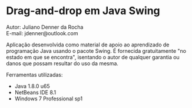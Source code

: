 <h1>Drag-and-drop em Java Swing</h1>
<p>Autor: Juliano Denner da Rocha<br>E-mail: jdenner@outlook.com</p>
<p>Aplicação desenvolvida como material de apoio ao aprendizado de programação Java usando o pacote Swing. É fornecida gratuitamente "no estado em que se encontra", isentando o autor de qualquer garantia ou danos que possam resultar do uso da mesma.</p>
<p>Ferramentas utilizadas:
  <ul>
    <li>Java 1.8.0 u65</li>
    <li>NetBeans IDE 8.1</li>
    <li>Windows 7 Professional sp1</li>
  </ul>
</p>
